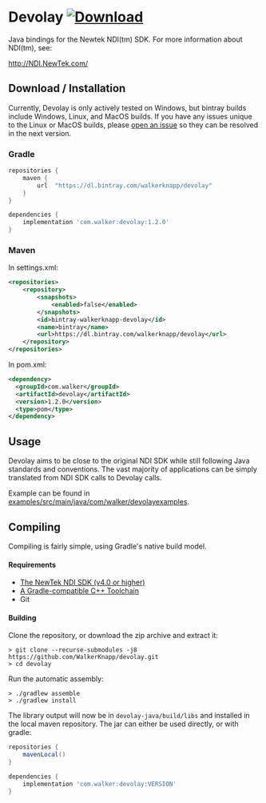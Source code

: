 # Devolay  [ ![Download](https://api.bintray.com/packages/walkerknapp/devolay/devolay/images/download.svg) ](https://bintray.com/walkerknapp/devolay/devolay/_latestVersion)
Java bindings for the Newtek NDI(tm) SDK. For more information about NDI(tm), see:

http://NDI.NewTek.com/

## Download / Installation
Currently, Devolay is only actively tested on Windows, but bintray builds include Windows, Linux, and MacOS builds.
If you have any issues unique to the Linux or MacOS builds, please [open an issue](https://github.com/WalkerKnapp/devolay/issues) so they can be resolved in the next version.

### Gradle
```groovy
repositories {
    maven {
        url  "https://dl.bintray.com/walkerknapp/devolay"
    }
}

dependencies {
    implementation 'com.walker:devolay:1.2.0'
}
```

### Maven
In settings.xml:
```xml
<repositories>
    <repository>
        <snapshots>
            <enabled>false</enabled>
        </snapshots>
        <id>bintray-walkerknapp-devolay</id>
        <name>bintray</name>
        <url>https://dl.bintray.com/walkerknapp/devolay</url>
    </repository>
</repositories>
```
In pom.xml:
```xml
<dependency>
  <groupId>com.walker</groupId>
  <artifactId>devolay</artifactId>
  <version>1.2.0</version>
  <type>pom</type>
</dependency>
```

## Usage
Devolay aims to be close to the original NDI SDK while still following Java standards and conventions. The vast majority of applications can be simply translated from NDI SDK calls to Devolay calls.

Example can be found in [examples/src/main/java/com/walker/devolayexamples](https://github.com/WalkerKnapp/devolay/tree/master/examples/src/main/java/com/walker/devolayexamples).

## Compiling
Compiling is fairly simple, using Gradle's native build model.

#### Requirements

- [The NewTek NDI SDK (v4.0 or higher)](https://www.ndi.tv/sdk/)
- [A Gradle-compatible C++ Toolchain](https://docs.gradle.org/current/userguide/building_cpp_projects.html#sec:cpp_supported_tool_chain)
- Git

#### Building

Clone the repository, or download the zip archive and extract it:
```
> git clone --recurse-submodules -j8 https://github.com/WalkerKnapp/devolay.git 
> cd devolay
```

Run the automatic assembly:
```
> ./gradlew assemble
> ./gradlew install
```

The library output will now be in `devolay-java/build/libs` and installed in the local maven repository.
The jar can either be used directly, or with gradle:
```groovy
repositories {
    mavenLocal()
}

dependencies {
    implementation 'com.walker:devolay:VERSION'
}
```
